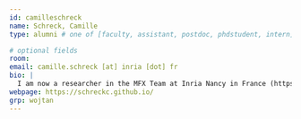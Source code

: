 ```yaml
---
id: camilleschreck
name: Schreck, Camille
type: alumni # one of [faculty, assistant, postdoc, phdstudent, intern]

# optional fields
room: 
email: camille.schreck [at] inria [dot] fr
bio: |
  I am now a researcher in the MFX Team at Inria Nancy in France (https://mfx.loria.fr/). I was a postdoc researcher at IST Austria in [Chris Wojta Group](http://pub.ist.ac.at/group_wojtan/) between 2016 and 2020. I am interested in physics-based simulation and modeling natural phenoma as well as geometric modeling. I obtained my PhD in 2016 at the University of Grenoble-Alpes, supervised by Stefanie Hahmann and Damien Rohmer of the Imagine Team. I got an Engenieering Degree in 2013 from the school ENSIMAG (Grenoble INP) of Grenoble, France.
webpage: https://schreckc.github.io/
grp: wojtan
---
```


